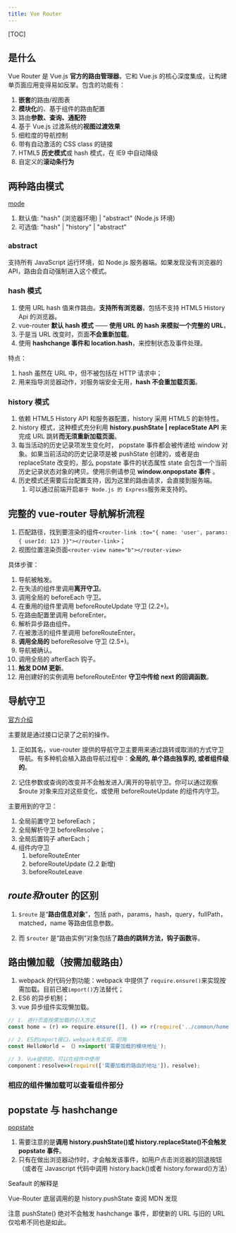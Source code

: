 ```yaml
---
title: Vue Router
---
```


[TOC]

## 是什么

Vue Router 是 Vue.js **官方的路由管理器**。它和 Vue.js 的核心深度集成，让构建单页面应用变得易如反掌。包含的功能有：

1. **嵌套**的路由/视图表
2. **模块化**的、基于组件的路由配置
3. 路由**参数、查询、通配符**
4. 基于 Vue.js 过渡系统的**视图过渡效果**
5. 细粒度的导航控制
6. 带有自动激活的 CSS class 的链接
7. HTML5 **历史模式**或 hash 模式，在 IE9 中自动降级
8. 自定义的**滚动条行为**

## 两种路由模式

[mode](https://router.vuejs.org/zh/api/#mode)

1. 默认值: "hash" (浏览器环境) | "abstract" (Node.js 环境)
2. 可选值: "hash" | "history" | "abstract"

### abstract

支持所有 JavaScript 运行环境，如 Node.js 服务器端。如果发现没有浏览器的 API，路由会自动强制进入这个模式。

### hash 模式

1. 使用 URL hash 值来作路由。**支持所有浏览器**，包括不支持 HTML5 History Api 的浏览器。
2. vue-router **默认 hash 模式** —— **使用 URL 的 hash 来模拟一个完整的 URL**，
3. 于是当 URL 改变时，页面**不会重新加载**。
4. 使用 **hashchange 事件和 location.hash**，来控制状态及事件处理。

特点：

1. hash 虽然在 URL 中，但不被包括在 HTTP 请求中；
2. 用来指导浏览器动作，对服务端安全无用，**hash 不会重加载页面**。

### history 模式

1. 依赖 HTML5 History API 和服务器配置，history 采用 HTML5 的新特性。
2. history 模式，这种模式充分利用 **history.pushState | replaceState API** 来完成 URL 跳转**而无须重新加载页面**。
3. 每当活动的历史记录项发生变化时， popstate 事件都会被传递给 window 对象。如果当前活动的历史记录项是被 pushState 创建的，或者是由 replaceState 改变的，那么 popstate 事件的状态属性 state 会包含一个当前历史记录状态对象的拷贝。使用示例请参见 **window.onpopstate 事件** 。
4. 历史模式还需要后台配置支持，因为这里的路由请求，会直接到服务端。
   1. 可以通过前端开启`基于 Node.js 的 Express`服务来支持的。

## 完整的 vue-router 导航解析流程

1. 匹配路径，找到要渲染的组件`<router-link :to="{ name: 'user', params: { userId: 123 }}"></router-link>`；
2. 视图位置渲染页面`<router-view name="b"></router-view>`

具体步骤：

1. 导航被触发。
2. 在失活的组件里调用**离开守卫**。
3. 调用全局的 beforeEach 守卫。
4. 在重用的组件里调用 beforeRouteUpdate 守卫 (2.2+)。
5. 在路由配置里调用 beforeEnter。
6. 解析异步路由组件。
7. 在被激活的组件里调用 beforeRouteEnter。
8. **调用全局的** beforeResolve 守卫 (2.5+)。
9. 导航被确认。
10. 调用全局的 afterEach 钩子。
11. **触发 DOM 更新**。
12. 用创建好的实例调用 beforeRouteEnter **守卫中传给 next 的回调函数**。

## 导航守卫

[官方介绍](https://router.vuejs.org/zh/guide/advanced/navigation-guards.html#%E5%AF%BC%E8%88%AA%E5%AE%88%E5%8D%AB)

主要就是通过接口记录了之前的操作。

1. 正如其名，vue-router 提供的导航守卫主要用来通过跳转或取消的方式守卫导航。有多种机会植入路由导航过程中：**全局的, 单个路由独享的, 或者组件级的**。

2. 记住参数或查询的改变并不会触发进入/离开的导航守卫。你可以通过观察 \$route 对象来应对这些变化，或使用 beforeRouteUpdate 的组件内守卫。

主要用到的守卫：

1. 全局前置守卫 beforeEach；
2. 全局解析守卫 beforeResolve；
3. 全局后置钩子 afterEach；
4. 组件内守卫
   1. beforeRouteEnter
   2. beforeRouteUpdate (2.2 新增)
   3. beforeRouteLeave

## $route和$router 的区别

1. `$route` 是“**路由信息对象**”，包括 path，params，hash，query，fullPath，matched，name 等路由信息参数。

2. 而 `$router` 是“路由实例”对象包括了**路由的跳转方法，钩子函数**等。

## 路由懒加载（按需加载路由）

1. webpack 的代码分割功能：webpack 中提供了 `require.ensure()`来实现按需加载。目前已被`import()`方法替代；
2. ES6 的异步机制；
3. vue 异步组件实现懒加载。

```js
// 1. 进行页面按需加载的引入方式
const home = (r) => require.ensure([], () => r(require('../common/home.vue')));

// 2. ES的import接口，webpack先实现，可用
const HelloWorld = （）=>import('需要加载的模块地址');

// 3. Vue提供的，可以在组件中使用
component：resolve=>(require(['需要加载的路由的地址'])，resolve);
```

### 相应的组件懒加载可以查看组件部分

## popstate 与 hashchange

[popstate](https://developer.mozilla.org/zh-CN/docs/Web/API/Window/popstate_event)

1. 需要注意的是**调用 history.pushState()或 history.replaceState()不会触发 popstate 事件**。
2. 只有在做出浏览器动作时，才会触发该事件，如用户点击浏览器的回退按钮（或者在 Javascript 代码中调用 history.back()或者 history.forward()方法）

Seafault 的解释是

Vue-Router 底层调用的是 history.pushState
查阅 MDN 发现

注意 pushState() 绝对不会触发 hashchange 事件，即使新的 URL 与旧的 URL 仅哈希不同也是如此。
